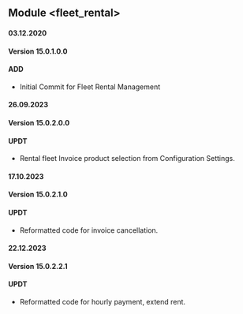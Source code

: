 ## Module <fleet_rental>

#### 03.12.2020
#### Version 15.0.1.0.0
#### ADD

- Initial Commit for Fleet Rental Management

#### 26.09.2023
#### Version 15.0.2.0.0
#### UPDT

- Rental fleet Invoice product selection from Configuration Settings.

#### 17.10.2023
#### Version 15.0.2.1.0
#### UPDT

- Reformatted code for invoice cancellation.

#### 22.12.2023
#### Version 15.0.2.2.1
#### UPDT

- Reformatted code for hourly payment,  extend rent.